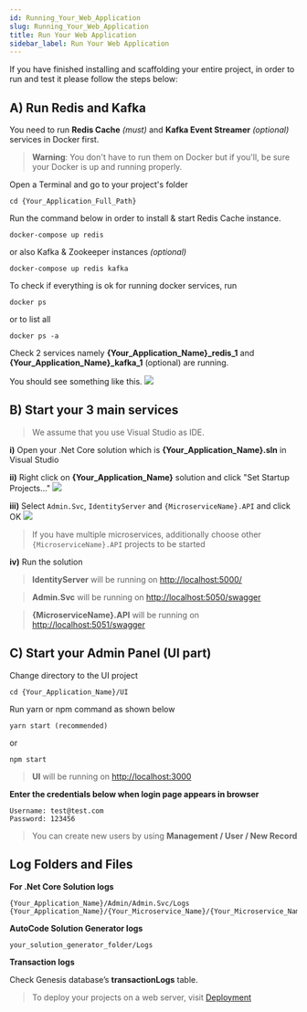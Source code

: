 ```yaml
---
id: Running_Your_Web_Application
slug: Running_Your_Web_Application
title: Run Your Web Application
sidebar_label: Run Your Web Application
---
```


If you have finished installing and scaffolding your entire project, in order to run and test it please follow the steps below:

## A) Run Redis and Kafka

You need to run **Redis Cache**  *(must)* and **Kafka Event Streamer**  *(optional)* services in Docker first.

> **Warning**: You don't have to run them on Docker but if you'll, be sure your Docker is up and running properly.

Open a Terminal and go to your project's folder

```
cd {Your_Application_Full_Path}
```

Run the command below in order to install & start Redis Cache instance.

```
docker-compose up redis
```

or also Kafka & Zookeeper instances *(optional)*

```
docker-compose up redis kafka
```

To check if everything is ok for running docker services, run

```
docker ps
```

or to list all

```
docker ps -a
```

Check 2 services namely **{Your_Application_Name}_redis_1** and **{Your_Application_Name}_kafka_1** (optional) are running.

You should see something like this. [![](https://netcoregenesis.com/images/documentation/docker-ps-for-redis-kafka-zookeeper.png)](https://netcoregenesis.com/images/documentation/docker-ps-for-redis-kafka-zookeeper.png)

## B) Start your 3 main services

> We assume that you use Visual Studio as IDE.

**i)** Open your .Net Core solution which is **{Your_Application_Name}.sln** in Visual Studio

**ii)** Right click on **{Your_Application_Name}** solution and click "Set Startup Projects..."
[![](https://netcoregenesis.com/images/documentation/Visual_Studio_set_start_up_projects.png)](https://netcoregenesis.com/images/documentation/Visual_Studio_set_start_up_projects.png)

**iii)** Select `Admin.Svc`, `IdentityServer` and `{MicroserviceName}.API` and click OK
[![](https://netcoregenesis.com/images/documentation/Visual_Studio_set_choose_multiple_projects.png)](https://netcoregenesis.com/images/documentation/Visual_Studio_set_choose_multiple_projects.png)

> If you have multiple microservices, additionally choose other `{MicroserviceName}.API` projects to be started

**iv)** Run the solution

> **IdentityServer** will be running on [http://localhost:5000/](http://localhost:5000/)  

> **Admin.Svc** will be running on [http://localhost:5050/swagger](http://localhost:5050/swagger)

> **{MicroserviceName}.API** will be running on [http://localhost:5051/swagger](http://localhost:5051/swagger)

## C) Start your Admin Panel (UI part)

Change directory to the UI project

```
cd {Your_Application_Name}/UI
```

Run yarn or npm command as shown below

```
yarn start (recommended)
```

or

```
npm start
```

> **UI** will be running on [http://localhost:3000](http://localhost:3000)

**Enter the credentials below when login page appears in browser**

```
Username: test@test.com
Password: 123456
```

> You can create new users by using **Management / User / New Record**

## Log Folders and Files

**For .Net Core Solution logs**

```
{Your_Application_Name}/Admin/Admin.Svc/Logs
{Your_Application_Name}/{Your_Microservice_Name}/{Your_Microservice_Name}.API/Logs
```

**AutoCode Solution Generator logs**

```
your_solution_generator_folder/Logs
```

**Transaction logs**

Check Genesis database’s **transactionLogs** table.

> To deploy your projects on a web server, visit [Deployment](Deployment.md)
